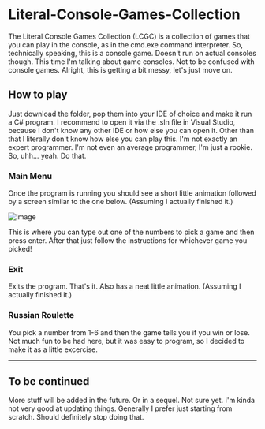 # Literal-Console-Games-Collection
The Literal Console Games Collection (LCGC) is a collection of games that you can play in the console, as in the cmd.exe command interpreter. So, technically speaking, this is a console game. Doesn't run on actual consoles though. This time I'm talking about game consoles. Not to be confused with console games. Alright, this is getting a bit messy, let's just move on.

## How to play
Just download the folder, pop them into your IDE of choice and make it run a C# program. I recommend to open it via the .sln file in Visual Studio, because I don't know any other IDE or how else you can open it. Other than that I literally don't know how else you can play this. I'm not exactly an expert programmer. I'm not even an average programmer, I'm just a rookie. So, uhh... yeah. Do that.

### Main Menu
Once the program is running you should see a short little animation followed by a screen similar to the one below. (Assuming I actually finished it.)

![image](https://user-images.githubusercontent.com/73244965/162607834-189e185d-07d2-4e00-8ca9-267f7303b888.png)

This is where you can type out one of the numbers to pick a game and then press enter. After that just follow the instructions for whichever game you picked!

### Exit
Exits the program. That's it.
Also has a neat little animation. (Assuming I actually finished it.)

### Russian Roulette
You pick a number from 1-6 and then the game tells you if you win or lose. Not much fun to be had here, but it was easy to program, so I decided to make it as a little excercise.

---

## To be continued
More stuff will be added in the future. Or in a sequel. Not sure yet. I'm kinda not very good at updating things. Generally I prefer just starting from scratch. Should definitely stop doing that.

